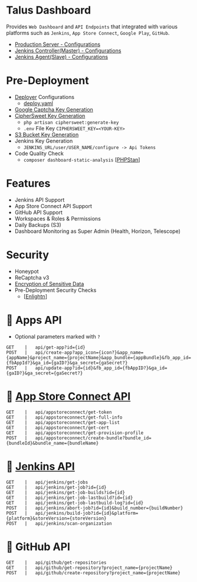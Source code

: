 # Talus Dashboard
Provides ```Web Dashboard``` and ```API Endpoints``` that integrated with various platforms such as ```Jenkins```, ```App Store Connect```, ```Google Play```, ```GitHub```.
- [Production Server - Configurations](http://github.com)
- [Jenkins Controller(Master) - Configurations](https://github.com/TalusStudio-Packages/Jenkins-Controller-Docs)
- [Jenkins Agent(Slave) - Configurations](https://github.com/TalusStudio-Packages/Jenkins-Agent-Docs)

# Pre-Deployment
- [Deployer](https://deployer.org/docs/7.x/recipe/laravel) Configurations
  - [deploy.yaml](https://github.com/TalusStudio/TalusWebBackend/blob/dev/deploy.yaml)
- [Google Captcha Key Generation](https://www.google.com/recaptcha/admin/create)
- [CipherSweet Key Generation](https://github.com/spatie/laravel-ciphersweet)
    - ```php artisan ciphersweet:generate-key```
    - ```.env``` File Key ```CIPHERSWEET_KEY=<YOUR-KEY>```
- [S3 Bucket Key Generation](https://github.com)
- Jenkins Key Generation
  - ```JENKINS_URL/user/USER_NAME/configure -> Api Tokens```
- Code Quality Check
  - ```composer dashboard-static-analysis``` [[PHPStan](https://phpstan.org)]

# Features
- Jenkins API Support
- App Store Connect API Support
- GitHub API Support
- Workspaces & Roles & Permissions
- Daily Backups (S3)
- Dashboard Monitoring as Super Admin (Health, Horizon, Telescope)

# Security
- Honeypot
- ReCaptcha v3
- [Encryption of Sensitive Data](https://github.com/TalusStudio/TalusWebBackend/tree/master/docs/Encryption)
- Pre-Deployment Security Checks
  - [[Enlightn](https://www.laravel-enlightn.com)]

# 🔑 Apps API
- Optional parameters marked with `?`

```
GET    |   api/get-app?id={id}
POST   |   api/create-app?app_icon={icon?}&app_name={appName}&project_name={projectName}&app_bundle={appBundle}&fb_app_id={fbAppId?}&ga_id={gaID?}&ga_secret={gaSecret?}
POST   |   api/update-app?id={id}&fb_app_id={fbAppID?}&ga_id={gaID?}&ga_secret={gaSecret?}
```

# 🔑 [App Store Connect API](https://developer.apple.com/documentation/appstoreconnectapi)
```
GET    |   api/appstoreconnect/get-token
GET    |   api/appstoreconnect/get-full-info
GET    |   api/appstoreconnect/get-app-list
GET    |   api/appstoreconnect/get-cert
GET    |   api/appstoreconnect/get-provision-profile
POST   |   api/appstoreconnect/create-bundle?bundle_id={bundleId}&bundle_name={bundleName}
```

# 🔑 [Jenkins API](https://github.com/jenkinsci/pipeline-stage-view-plugin/tree/master/rest-api)
```
GET    |   api/jenkins/get-jobs
GET    |   api/jenkins/get-job?id={id}
GET    |   api/jenkins/get-job-builds?id={id}
GET    |   api/jenkins/get-job-lastbuild?id={id}
GET    |   api/jenkins/get-job-lastbuild-log?id={id}
POST   |   api/jenkins/abort-job?id={id}&build_number={buildNumber}
POST   |   api/jenkins/build-job?id={id}&platform={platform}&storeVersion={storeVersion}
POST   |   api/jenkins/scan-organization
```

# 🔑 GitHub API
```
GET    |   api/github/get-repositories
GET    |   api/github/get-repository?project_name={projectName}
POST   |   api/github/create-repository?project_name={projectName}
```
